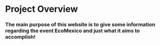 # Project Overview
### The main purpose of this website is to give some information regarding the event EcoMexico and just what it aims to accomplish!